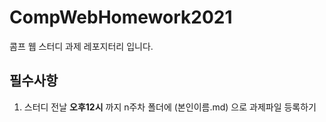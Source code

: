 # CompWebHomework2021
콤프 웹 스터디 과제 레포지터리 입니다.      
   
## 필수사항
1. 스터디 전날 __오후12시__ 까지 n주차 폴더에 (본인이름.md) 으로 과제파일 등록하기
